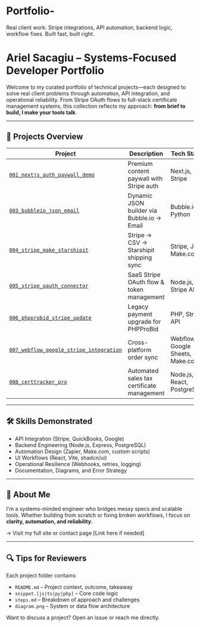 # Portfolio-
Real client work: Stripe integrations, API automation, backend logic, workflow fixes. Built fast, built right.


# Ariel Sacagiu – Systems-Focused Developer Portfolio

Welcome to my curated portfolio of technical projects—each designed to solve real client problems through automation, API integration, and operational reliability. From Stripe OAuth flows to full-stack certificate management systems, this collection reflects my approach: **from brief to build, I make your tools talk**.

---

## 🔧 Projects Overview

| Project | Description | Tech Stack | Highlights |
|--------|-------------|------------|------------|
| [`001_nextjs_auth_paywall_demo`](./001_nextjs_auth_paywall_demo) | Premium content paywall with Stripe auth | Next.js, Stripe | Session sync, webhook reliability |
| [`003_bubbleio_json_email`](./003_bubbleio_json_email) | Dynamic JSON builder via Bubble.io → Email | Bubble.io, Python | Custom JSON parser, form-to-email automation |
| [`004_stripe_make_starshipit`](./004_stripe_make_starshipit) | Stripe → CSV → Starshipit shipping sync | Stripe, JS, Make.com | Data transformation, strict schema handling |
| [`005_stripe_oauth_connector`](./005_stripe_oauth_connector) | SaaS Stripe OAuth flow & token management | Node.js, Stripe API | Secure onboarding, webhook sync |
| [`006_phpprobid_stripe_update`](./006_phpprobid_stripe_update) | Legacy payment upgrade for PHPProBid | PHP, Stripe API | Migration without downtime |
| [`007_webflow_google_stripe_integration`](./007_webflow_google_stripe_integration) | Cross-platform order sync | Webflow, Google Sheets, Make.com | Data reconciliation, webhook failsafes |
| [`008_certtracker_pro`](./008_certtracker_pro) | Automated sales tax certificate management | Node.js, React, PostgreSQL | Airtable, Make.com, QuickBooks API |

---

## 🛠 Skills Demonstrated
- API Integration (Stripe, QuickBooks, Google)
- Backend Engineering (Node.js, Express, PostgreSQL)
- Automation Design (Zapier, Make.com, custom scripts)
- UI Workflows (React, Vite, shadcn/ui)
- Operational Resilience (Webhooks, retries, logging)
- Documentation, Diagrams, and Error Strategy

---

## 📎 About Me

I'm a systems-minded engineer who bridges messy specs and scalable tools. Whether building from scratch or fixing broken workflows, I focus on **clarity, automation, and reliability**.

→ Visit my full site or contact page [Link here if needed]

---

## 🔍 Tips for Reviewers

Each project folder contains:
- `README.md` – Project context, outcome, takeaway
- `snippet.[js|ts|py|php]` – Core code logic
- `steps.md` – Breakdown of approach and challenges
- `diagram.png` – System or data flow architecture

Want to discuss a project? Open an issue or reach me directly.
